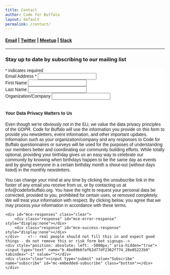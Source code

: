 ```yaml
---
title: Contact
author: Code for Buffalo
layout: default
permalink: /contact/
---
```


#### [Email](mailto:leadership@codeforbuffalo.org) &#124; [Twitter](https://twitter.com/codeforbuffalo) &#124; [Meetup](http://www.meetup.com/Code-for-Buffalo-Code-for-America-of-Western-New-York/)  &#124; [Slack](https://join.slack.com/t/codeforbuffalo/shared_invite/enQtMzk5NzA5MjA4NTQ0LWNlY2UyOWJlZWUxMjQ0NTE1M2RlOWNjNDcyNzkwZmYxNDY4MDE5ZGNhZjNhOWY4MWU2OWRhNGMzNzUwMmEzMTk)

<hr />

### Stay up to date by subscribing to our mailing list

<!-- Begin MailChimp Signup Form -->
<link href="//cdn-images.mailchimp.com/embedcode/classic-10_7.css" rel="stylesheet" type="text/css">
<style type="text/css">
	#mc_embed_signup{background:#fff; clear:left; font:14px Helvetica,Arial,sans-serif; }
	/* Add your own MailChimp form style overrides in your site stylesheet or in this style block.
	   We recommend moving this block and the preceding CSS link to the HEAD of your HTML file. */
</style>
<div id="mc_embed_signup">
<form action="https://codeforbuffalo.us18.list-manage.com/subscribe/post?u=4be89b6faf62d77df2362f774&amp;id=28e85222b9" method="post" id="mc-embedded-subscribe-form" name="mc-embedded-subscribe-form" class="validate" target="_blank" novalidate>
    <div id="mc_embed_signup_scroll">
<div class="indicates-required"><span class="asterisk">*</span> indicates required</div>
<div class="mc-field-group">
	<label for="mce-EMAIL">Email Address  <span class="asterisk">*</span>
</label>
	<input type="email" value="" name="EMAIL" class="required email" id="mce-EMAIL">
</div>
<div class="mc-field-group">
	<label for="mce-FNAME">First Name </label>
	<input type="text" value="" name="FNAME" class="" id="mce-FNAME">
</div>
<div class="mc-field-group">
	<label for="mce-LNAME">Last Name </label>
	<input type="text" value="" name="LNAME" class="" id="mce-LNAME">
</div>
<div class="mc-field-group">
	<label for="mce-COMPANY">Organization/Company </label>
	<input type="text" value="" name="COMPANY" class="" id="mce-COMPANY">
</div>

<div class="container">
	<div class="row">
		<div class="col-md-8">
			<br><h4>Your Data Privacy Matters to Us</h4>
				<p><span style="font-weight:normal"> Even though we're obviously not in the EU, we value the data privacy principles of the GDPR. Code for Buffalo will use the information you provide on this form to provide you newsletters, event information, and other important updates. Information such as your organization/company and any responses to Code for Buffalo questionnaires or surveys will be used for the purposes of understanding our members better and coordinating our community building efforts. While totally optional, providing your birthday gives us an easy way to celebrate our community by knowing when birthdays happen to be the same day as events and by giving everyone in a certain birthday month a shout-out (without days listed) in the monthly newsletters.
					<br><br>
				You can change your mind at any time by clicking the unsubscribe link in the footer of any email you receive from us, or by contacting us at info@codeforbuffalo.org. You have the right to request your personal data be corrected, provided to you, prohibited for certain uses, or removed completely. We will treat your information with respect. By clicking below, you agree that we may process your information in accordance with these terms.</span>
				</p>
		</div>
	</div>
</div>

	<div id="mce-responses" class="clear">
		<div class="response" id="mce-error-response" style="display:none"></div>
		<div class="response" id="mce-success-response" style="display:none"></div>
	</div>    <!-- real people should not fill this in and expect good things - do not remove this or risk form bot signups-->
    <div style="position: absolute; left: -5000px;" aria-hidden="true"><input type="text" name="b_4be89b6faf62d77df2362f774_28e85222b9" tabindex="-1" value=""></div>
    <div class="clear"><input type="submit" value="Subscribe" name="subscribe" id="mc-embedded-subscribe" class="button"></div>
    </div>
</form>
</div>
<script type='text/javascript' src='//s3.amazonaws.com/downloads.mailchimp.com/js/mc-validate.js'></script><script type='text/javascript'>(function($) {window.fnames = new Array(); window.ftypes = new Array();fnames[0]='EMAIL';ftypes[0]='email';fnames[1]='FNAME';ftypes[1]='text';fnames[2]='LNAME';ftypes[2]='text';fnames[3]='COMPANY';ftypes[3]='text';fnames[4]='PHONE';ftypes[4]='phone';fnames[5]='BIRTHDAY';ftypes[5]='birthday';}(jQuery));var $mcj = jQuery.noConflict(true);</script>
<!--End mc_embed_signup-->

